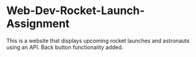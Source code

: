 # Web-Dev-Rocket-Launch-Assignment
This is a website that displays upcoming rocket launches and astronauts using an API. Back button functionality added.
